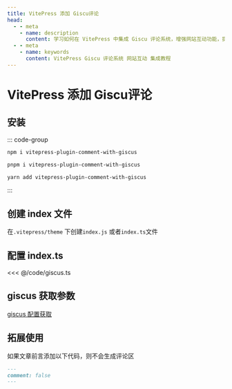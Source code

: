 ```yaml
---
title: VitePress 添加 Giscu评论
head:
  - - meta
    - name: description
      content: 学习如何在 VitePress 中集成 Giscu 评论系统，增强网站互动功能，提升用户体验。
  - - meta
    - name: keywords
      content: VitePress Giscu 评论系统 网站互动 集成教程
---
```


# VitePress 添加 Giscu评论

## 安装

::: code-group

```sh [npm]
npm i vitepress-plugin-comment-with-giscus
```

```sh [pnpm]
pnpm i vitepress-plugin-comment-with-giscus
```

```sh [yarn]
yarn add vitepress-plugin-comment-with-giscus
```

:::

## 创建 index 文件

在`.vitepress/theme` 下创建`index.js` 或者`index.ts`文件

## 配置 index.ts

<<< @/code/giscus.ts

## giscus 获取参数

[giscus 配置获取](https://giscus.app/zh-CN)

## 拓展使用

如果文章前言添加以下代码，则不会生成评论区

```md
---
comment: false
---
```
